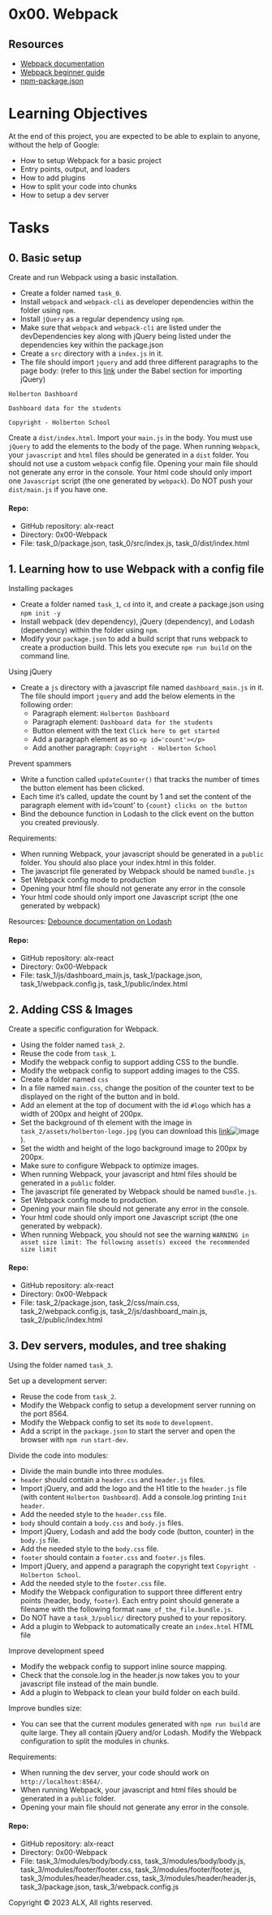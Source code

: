 # 0x00. Webpack

## Resources
* [Webpack documentation](https://webpack.js.org/concepts/)
* [Webpack beginner guide](https://www.sitepoint.com/webpack-beginner-guide/)
* [npm-package.json](https://docs.npmjs.com/cli/v10/configuring-npm/package-json)

# Learning Objectives
At the end of this project, you are expected to be able to explain to anyone, without the help of Google:
* How to setup Webpack for a basic project
* Entry points, output, and loaders
* How to add plugins
* How to split your code into chunks
* How to setup a dev server

# Tasks
## 0. Basic setup
Create and run Webpack using a basic installation.
* Create a folder named `task_0`.
* Install `webpack` and `webpack-cli` as developer dependencies within the folder using `npm`.
* Install `jQuery` as a regular dependency using `npm`.
* Make sure that `webpack` and `webpack-cli` are listed under the devDependencies key along with jQuery being listed under the dependencies key within the package.json
* Create a `src` directory with a `index.js` in it.
* The file should import `jquery` and add three different paragraphs to the page body: (refer to this [link](https://www.npmjs.com/package/jquery#including-jquery) under the Babel section for importing jQuery)
```
Holberton Dashboard

Dashboard data for the students

Copyright - Holberton School
```
Create a `dist/index.html`. Import your `main.js` in the body.
You must use `jQuery` to add the elements to the body of the page.
When running `Webpack`, your `javascript` and `html` files should be generated in a `dist` folder.
You should not use a custom `webpack` config file.
Opening your main file should not generate any error in the console.
Your html code should only import one `Javascript` script (the one generated by `webpack`).
Do NOT push your `dist/main.js` if you have one.
#### Repo:
* GitHub repository: alx-react
* Directory: 0x00-Webpack
* File: task_0/package.json, task_0/src/index.js, task_0/dist/index.html
   
## 1. Learning how to use Webpack with a config file
Installing packages
* Create a folder named `task_1`, `cd` into it, and create a package.json using `npm init -y`
* Install webpack (dev dependency), jQuery (dependency), and Lodash (dependency) within the folder using `npm`.
* Modify your `package.json` to add a build script that runs webpack to create a production build. This lets you execute `npm run build` on the command line.

Using jQuery
* Create a `js` directory with a javascript file named `dashboard_main.js` in it. The file should import `jquery` and add the below elements in the following order:
  * Paragraph element: `Holberton Dashboard`
  * Paragraph element: `Dashboard data for the students`
  * Button element with the text `Click here to get started`
  * Add a paragraph element as so `<p id='count'></p>`
  * Add another paragraph: `Copyright - Holberton School`

Prevent spammers
* Write a function called `updateCounter()` that tracks the number of times the button element has been clicked.
* Each time it’s called, update the count by 1 and set the content of the paragraph element with id=‘count’ to `{count} clicks on the button`
* Bind the debounce function in Lodash to the click event on the button you created previously.

Requirements:
* When running Webpack, your javascript should be generated in a `public` folder. You should also place your index.html in this folder.
* The javascript file generated by Webpack should be named `bundle.js`
* Set Webpack config mode to production
* Opening your html file should not generate any error in the console
* Your html code should only import one Javascript script (the one generated by webpack)

Resources:
[Debounce documentation on Lodash](https://lodash.com/docs/#debounce)
#### Repo:
* GitHub repository: alx-react
* Directory: 0x00-Webpack
* File: task_1/js/dashboard_main.js, task_1/package.json, task_1/webpack.config.js, task_1/public/index.html
   
## 2. Adding CSS & Images
Create a specific configuration for Webpack.
* Using the folder named `task_2`.
* Reuse the code from `task_1`.
* Modify the webpack config to support adding CSS to the bundle.
* Modify the webpack config to support adding images to the CSS.
* Create a folder named `css`
* In a file named `main.css`, change the position of the counter text to be displayed on the right of the button and in bold.
* Add an element at the top of document with the id `#logo` which has a width of 200px and height of 200px.
* Set the background of th element with the image in `task_2/assets/holberton-logo.jpg` (you can download this [link]()![image](https://github.com/gillohsylvia/alx-react/assets/104779232/dbf4e5b1-1eab-4c28-8933-f4e7e142edbd)
).
* Set the width and height of the logo background image to 200px by 200px.
* Make sure to configure Webpack to optimize images.
* When running Webpack, your javascript and html files should be generated in a `public` folder.
* The javascript file generated by Webpack should be named `bundle.js`.
* Set Webpack config mode to production.
* Opening your main file should not generate any error in the console.
* Your html code should only import one Javascript script (the one generated by webpack).
* When running Webpack, you should not see the warning `WARNING in asset size limit: The following asset(s) exceed the recommended size limit`
#### Repo:
* GitHub repository: alx-react
* Directory: 0x00-Webpack
* File: task_2/package.json, task_2/css/main.css, task_2/webpack.config.js, task_2/js/dashboard_main.js, task_2/public/index.html
    
## 3. Dev servers, modules, and tree shaking
Using the folder named `task_3`. 

Set up a development server:
* Reuse the code from `task_2`.
* Modify the Webpack config to setup a development server running on the port 8564.
* Modify the Webpack config to set its `mode` to `development`.
* Add a script in the `package.json` to start the server and open the browser with `npm run` `start-dev`.

Divide the code into modules:
* Divide the main bundle into three modules.
* `header` should contain a `header.css` and `header.js` files.
* Import jQuery, and add the logo and the H1 title to the `header.js` file (with content `Holberton Dashboard`). Add a console.log printing `Init header`.
* Add the needed style to the `header.css` file.
* `body` should contain a `body.css` and `body.js` files.
* Import jQuery, Lodash and add the body code (button, counter) in the `body.js` file.
* Add the needed style to the `body.css` file.
* `footer` should contain a `footer.css` and `footer.js` files.
* Import jQuery, and append a paragraph the copyright text `Copyright - Holberton School`.
* Add the needed style to the `footer.css` file.
* Modify the Webpack configuration to support three different entry points (header, body, `footer`). Each entry point should generate a filename with the following format `name_of_the_file.bundle.js`.
* Do NOT have a `task_3/public/` directory pushed to your repository.
* Add a plugin to Webpack to automatically create an `index.html` HTML file

Improve development speed
* Modify the webpack config to support inline source mapping.
* Check that the console.log in the header.js now takes you to your javascript file instead of the main bundle.
* Add a plugin to Webpack to clean your build folder on each build.

Improve bundles size:
* You can see that the current modules generated with `npm run build` are quite large. They all contain jQuery and/or Lodash. Modify the Webpack configuration to split the modules in chunks.

Requirements:
* When running the dev server, your code should work on `http://localhost:8564/`.
* When running Webpack, your javascript and html files should be generated in a `public` folder.
* Opening your main file should not generate any error in the console.
#### Repo:
* GitHub repository: alx-react
* Directory: 0x00-Webpack
* File: task_3/modules/body/body.css, task_3/modules/body/body.js, task_3/modules/footer/footer.css, task_3/modules/footer/footer.js, task_3/modules/header/header.css, task_3/modules/header/header.js, task_3/package.json, task_3/webpack.config.js
   
Copyright © 2023 ALX, All rights reserved.


 
 

